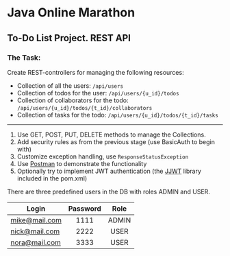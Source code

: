 # Java Online Marathon
## To-Do List Project. REST API
### The Task:
Create REST-controllers for managing the following resources:
 - Collection of all the users: `/api/users`
 - Collection of todos for the user: `/api/users/{u_id}/todos`
 - Collection of collaborators for the todo: `/api/users/{u_id}/todos/{t_id}/collaborators`
 - Collection of tasks for the todo: `/api/users/{u_id}/todos/{t_id}/tasks`
---
1) Use GET, POST, PUT, DELETE methods to manage the Collections.
2) Add security rules as from the previous stage (use BasicAuth to begin with)
3) Customize exception handling, use `ResponseStatusException`
4) Use [Postman](https://www.postman.com/downloads/) to demonstrate the functionality
5) Optionally try to implement JWT authentication (the [JJWT](https://github.com/jwtk/jjwt) library included in the pom.xml)

There are three predefined users in the DB with roles ADMIN and USER.

| Login         | Password | Role  |
|---------------|:--------:|:-----:|
| mike@mail.com |   1111   | ADMIN |
| nick@mail.com |   2222   | USER  |
| nora@mail.com |   3333   | USER  |
